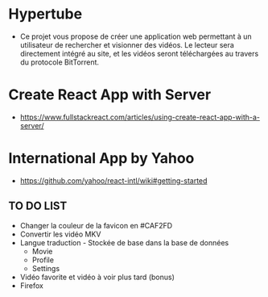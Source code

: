 # Hypertube
* Ce projet vous propose de créer une application web permettant à un utilisateur de rechercher et visionner des vidéos. Le lecteur sera directement intégré au site, et les vidéos seront téléchargées au travers du protocole BitTorrent.

# Create React App with Server
* https://www.fullstackreact.com/articles/using-create-react-app-with-a-server/

# International App by Yahoo
* https://github.com/yahoo/react-intl/wiki#getting-started 

## TO DO LIST
* Changer la couleur de la favicon en #CAF2FD
* Convertir les vidéo MKV
* Langue traduction - Stockée de base dans la base de données
  * Movie
  * Profile
  * Settings
* Vidéo favorite et vidéo à voir plus tard (bonus)
* Firefox